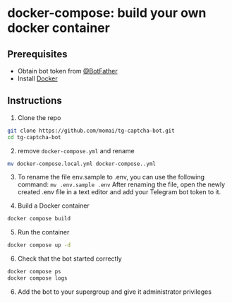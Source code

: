 # docker-compose: build your own docker container

## Prerequisites

- Obtain bot token from [@BotFather](https://t.me/BotFather)
- Install [Docker](https://docs.docker.com/install)

## Instructions

1. Clone the repo

```bash
git clone https://github.com/momai/tg-captcha-bot.git
cd tg-captcha-bot
```

2. remove ```docker-compose.yml``` and rename 
```bash
mv docker-compose.local.yml docker-compose..yml
```

3. To rename the file env.sample to .env, you can use the following command:
```mv .env.sample .env```
After renaming the file, open the newly created .env file in a text editor and add your Telegram bot token to it.


4. Build a Docker container

```bash
docker compose build
```

5. Run the container

```bash
docker compose up -d
```

6. Check that the bot started correctly

```bash
docker compose ps
docker compose logs
```

6. Add the bot to your supergroup and give it administrator privileges
